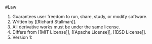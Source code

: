 #Law
1. Guarantees user freedom to run, share, study, or modify software.
2. Written by [[Richard Stallman]].
3. All derivative works must be under the same license.
4. Differs from [[MIT License]], [[Apache License]], [[BSD License]].
5. Version 1: 
